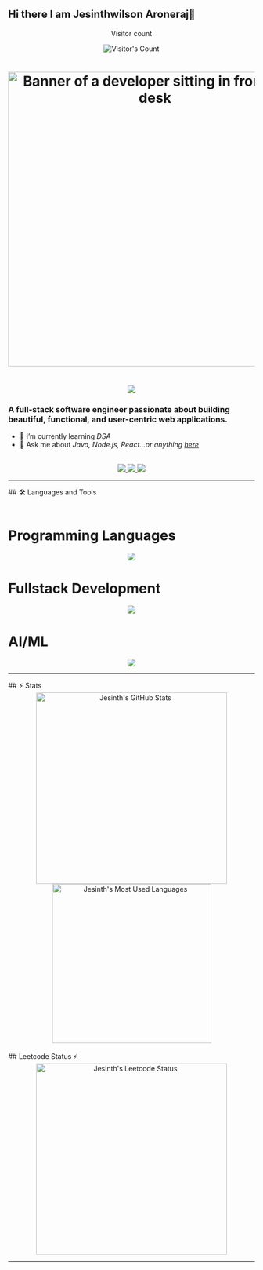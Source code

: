 ## Hi there I am Jesinthwilson Aroneraj👋

<!--
**Jesinthwilson04/Jesinthwilson04** is a ✨ _special_ ✨ repository because its `README.md` (this file) appears on your GitHub profile.

<!--

Here are some ideas to get you started:

- 🔭 I’m currently working on DSA
- 🌱 I’m currently learning react
- 👯 I’m looking to collaborate on ML/DL
- 💬 Ask me about python,java
- 📫 How to reach me: jesinth444@gmail.com
-->
<div align="center"> 
  <p>Visitor count</p>
  <img src="https://profile-counter.glitch.me/Jesinthwilson/count.svg" alt="Visitor's Count" />
</div>
<h1 align="center">
<img width=600 src="https://github.com/Jesinthwilson04/Jesinthwilson04/blob/main/github.jpg" alt="Banner of a developer sitting in front of a desk">
</h1>
<h1 align="center">
    <img src="https://readme-typing-svg.herokuapp.com/?font=Inter&size=48&center=true&vCenter=true&width=500&height=70&color=4493F8&duration=4000&lines=Hi+There!+👋;+I'm+JESINTH;" />
</h1>

### A full-stack software engineer passionate about building beautiful, functional, and user-centric web applications.
- 🌱 I’m currently learning *DSA*
- 💬 Ask me about *Java, Node.js, React...or anything [here](https://github.com/Jesinthwilson04/Jesinthwilson04//issues)*

<br>

<div align="center">
  <a href="jesinth444@gmail.com">
    <img src="https://img.shields.io/badge/Gmail-333333?style=for-the-badge&logo=gmail&logoColor=red" />
  </a>
  <a href="https://www.linkedin.com/in/jesinth-wilson-199245259/" target="_blank">
    <img src="https://img.shields.io/badge/LinkedIn-0077B5?style=for-the-badge&logo=linkedin&logoColor=white" target="_blank" />
  </a>
  <a href="https://leetcode.com/u/Jesinthwilson/" target="_blank">
    <img src="https://img.shields.io/badge/Leetcode-000000?style=for-the-badge&logo=Leetcode&logoColor=white" target="_blank" />
  </a>

</div>

<hr>
## 🛠 Languages and Tools

<br>
<br>
<h1>Programming Languages</h1>
<p align="center">
  <img src="https://skillicons.dev/icons?i=java,c,python,js,cs" />  
</p>
<h1>Fullstack Development</h1>
<p align="center">
<img src="https://skillicons.dev/icons?i=html,css,mysql,react,mongodb,nodejs" />
</p> 
<h1>AI/ML</h1>
<p align="center">
  <img src="https://skillicons.dev/icons?i=tensorflow,opencv,pytorch,pandas" />
</p>
<hr>
## ⚡ Stats

<br>

<div align=center>
  <img width=390 src="https://github-readme-stats.vercel.app/api?username=Jesinthwilson04&theme=transparent&count_private=true&show_icons=true&rank_icon=github&locale=en" alt="Jesinth's GitHub Stats" />
  
  <img width=325 src="https://github-readme-stats.vercel.app/api/top-langs?username=Jesinthwilson04&theme=transparent&layout=donut&hide=css&langs_count=8&border_radius=10&show_icons=true&locale=en" alt="Jesinth's Most Used Languages" />
</div>
<br>
## Leetcode Status ⚡
<br>
<div align=center>
    <img width=390 src="https://leetcard.jacoblin.cool/Jesinthwilson?theme=dark&font=Content&ext=heatmap" alt="Jesinth's Leetcode Status" />
</div>
<hr>
<br>
